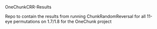 OneChunkCRR-Results

Repo to contain the results from running ChunkRandomReversal for all 11-eye permutations on 1.7/1.8 for the OneChunk project
